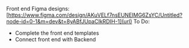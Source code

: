 Front end Figma designs: [https://www.figma.com/design/AKuVELf7nsEUNEIMG6ZsYC/Untitled?node-id=0-1&m=dev&t=8yABfJUpaCIkRDIH-1](url)
To Do:
- Complete the front end templates
- Connect front end with Backend
